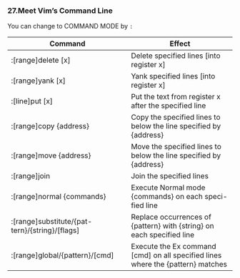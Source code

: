 ### 27.Meet Vim’s Command Line

You can change to COMMAND MODE by `:`

| Command                | Effect |
|------------------------|--------|
|:[range]delete [x]      |     Delete specified lines [into register x] |
|:[range]yank [x]        |    Yank specified lines [into register x] |
|:[line]put [x]          | Put the text from register x after the specified line |
|:[range]copy {address}  | Copy the specified lines to below the line specified by {address} |
|:[range]move {address}  | Move the specified lines to below the line specified by {address} |
|:[range]join            |Join the specified lines |
|:[range]normal {commands}| Execute Normal mode {commands} on each speci- fied line |
|:[range]substitute/{pat- tern}/{string}/[flags] | Replace occurrences of {pattern} with {string} on each specified line |
|:[range]global/{pattern}/[cmd] | Execute the Ex command [cmd] on all specified lines where the {pattern} matches |
